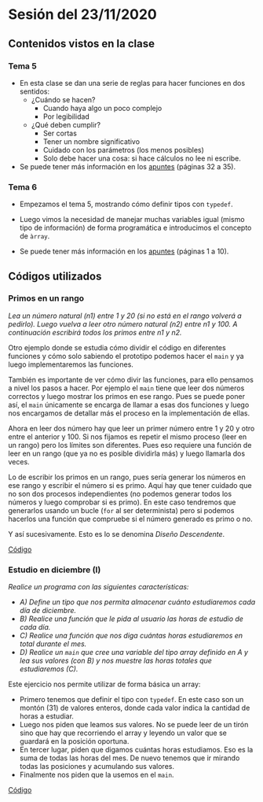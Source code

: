 # Sesión del 23/11/2020

## Contenidos vistos en la clase

### Tema 5
* En esta clase se dan una serie de reglas para hacer funciones en dos sentidos:
  * ¿Cuándo se hacen?
    * Cuando haya algo un poco complejo
    * Por legibilidad
  * ¿Qué deben cumplir?
    * Ser cortas
    * Tener un nombre significativo
    * Cuidado con los parámetros (los menos posibles)
    * Solo debe hacer una cosa: si hace cálculos no lee ni escribe.
* Se puede tener más información en los [apuntes](https://eii.cv.uma.es/pluginfile.php/233713/mod_resource/content/0/Tema%205.pdf) (páginas 32 a 35).

### Tema 6
* Empezamos el tema 5, mostrando cómo definir tipos con `typedef`.
* Luego vimos la necesidad de manejar muchas variables igual  (mismo tipo de información) de forma programática e introducimos el concepto de `àrray`.

* Se puede tener más información en los [apuntes](https://eii.cv.uma.es/pluginfile.php/233727/mod_resource/content/2/Tema%206.pdf) (páginas 1 a 10).
  
## Códigos utilizados

### Primos en un rango
*Lea un número natural (n1) entre 1 y 20 (si no está en el rango volverá a pedirlo). Luego vuelva a leer otro número natural (n2) entre n1 y 100. A continuación escribirá todos los primos entre n1 y n2.*

Otro ejemplo donde se estudia cómo dividir el código en diferentes funciones y cómo solo sabiendo el prototipo podemos hacer el `main` y ya luego implementaremos las funciones.

También es importante de ver cómo divir las funciones, para ello pensamos a nivel los pasos a hacer. Por ejemplo el `main` tiene que leer dos números correctos y luego mostrar los primos en ese rango. Pues se puede poner así, el `main` únicamente se encarga de llamar a esas dos funciones y luego nos encargamos de detallar más el proceso en la implementación de ellas.

Ahora en leer dos número hay que leer un primer número entre 1 y 20 y otro entre el anterior y 100. Si nos fijamos es repetir el mismo proceso (leer en un rango) pero los límites son diferentes. Pues eso requiere una función de leer en un rango (que ya no es posible dividirla más) y luego llamarla dos veces.

Lo de escribir los primos en un rango, pues sería generar los números en ese rango y escribir el número si es primo. Aquí hay que tener cuidado que no son dos procesos independientes (no podemos generar todos los números y luego comprobar si es primo). En este caso tendremos que generarlos usando un bucle (`for` al ser determinista) pero si podemos hacerlos una función que compruebe si el número generado es primo o no.

Y así sucesivamente. Esto es lo se denomina *Diseño Descendente*.

[Código](sesion23.11.20/primos_rango.cpp)

### Estudio en diciembre (I)
*Realice un programa con las siguientes características:*
* *A) Define un tipo que nos permita almacenar cuánto estudiaremos cada día de diciembre.*
* *B) Realice una función que le pida al usuario las horas de estudio de cada día.*
* *C) Realice una función que nos diga cuántas horas estudiaremos en total durante el mes.*
* *D) Realice un `main` que cree una variable del tipo array definido en A y lea sus valores (con B) y nos muestre las horas totales que estudiaremos (C).*

Este ejercicio nos permite utilizar de forma básica un array:
* Primero tenemos que definir el tipo con `typedef`. En este caso son un montón (31) de valores enteros, donde cada valor indica la cantidad de horas a estudiar.
* Luego nos piden que leamos sus valores. No se puede leer de un tirón sino que hay que recorriendo el array y leyendo un valor que se guardará en la posición oportuna.
* En tercer lugar, piden que digamos cuántas horas estudiamos. Eso es la suma de todas las horas del mes. De nuevo tenemos que ir mirando todas las posiciones y acumulando sus valores.
* Finalmente nos piden que la usemos en el `main`.

[Código](sesion23.11.20/diciembreI.cpp)
